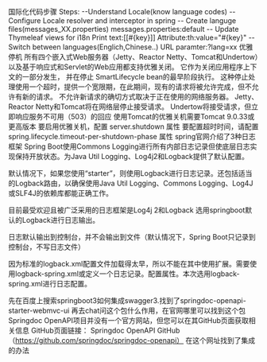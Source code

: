 国际化代码步骤
Steps:
--Understand Locale(know language codes)
--Configure Locale resolver and interceptor in spring
-- Create languge files(messages_XX.properties)  messages.properties:default
-- Update Thymeleaf views for i18n  Print text:[[#{key}]]  Attribute:th:value="#{key}"
-- Switch between languages(Englich,Chinese..)   URL paramter:?lang=xx
优雅停机
所有四个嵌入式Web服务器（Jetty、Reactor Netty、Tomcat和Undertow）以及基于响应式和Servlet的Web应用都支持优雅关闭。 它作为关闭应用程序上下文的一部分发生，
并在停止 SmartLifecycle bean的最早阶段执行。 这种停止处理使用一个超时，提供一个宽限期，在此期间，现有的请求将被允许完成，但不允许有新的请求。 
不允许新请求的确切方式取决于正在使用的网络服务器。 Jetty、Reactor Netty和Tomcat将在网络层停止接受请求。 Undertow将接受请求，但立即响应服务不可用（503）的回应
使用Tomcat的优雅关机需要Tomcat 9.0.33或更高版本
要启用优雅关机，配置 server.shutdown 属性
要配置超时时间，请配置 spring.lifecycle.timeout-per-shutdown-phase 属性
spring官网介绍了3种日志框架
Spring Boot使用Commons Logging进行所有内部日志记录但使底层日志实现保持开放状态。为Java Util Logging、Log4j2和Logback提供了默认配置。

默认情况下，如果您使用“starter”，则使用Logback进行日志记录。还包括适当的Logback路由，以确保使用Java Util Logging、Commons Logging、Log4J或SLF4J的依赖库都能正确工作。

目前最受欢迎且被广泛采用的日志框架是Log4j 2和Logback
选用springboot默认的Logback进行日志输出。

日志默认输出到控制台，并不会输出到文件（默认情况下，Spring Boot只记录到控制台，不写日志文件）

因为标准的logback.xml配置文件加载得太早，所以不能在其中使用扩展。需要使用logback-spring.xml或定义一个日志记录。配置属性。本次选用logback-spring.xml进行日志配置。


先在百度上搜索springboot3如何集成swagger3.找到了springdoc-openapi-starter-webmvc-ui
再去chat问这个包什么作用，在官网哪里可以找到这个包
Springdoc OpenAPI项目并没有一个官方网站，但您可以在其GitHub页面获取相关信息
GitHub页面链接： Springdoc OpenAPI GitHub（https://github.com/springdoc/springdoc-openapi）
在这个网址找到了集成的办法

